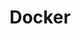 ---
created: '2025-09-16T15:05:15.653110'
modified: '2025-09-17T17:15:05.750838'
ship_factor: 5
subtype: mcp-servers
tags: []
title: Docker
type: tool
version: 1
---